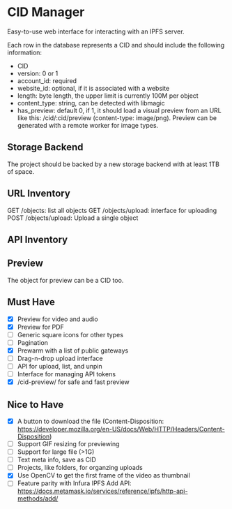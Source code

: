 # CID Manager

Easy-to-use web interface for interacting with an IPFS server.

Each row in the database represents a CID and should include the following information:

- CID
- version: 0 or 1
- account_id: required
- website_id: optional, if it is associated with a website
- length: byte length, the upper limit is currently 100M per object
- content_type: string, can be detected with libmagic
- has_preview: default 0, if 1, it should load a visual preview from an URL like this: /cid/:cid/preview (content-type: image/png). Preview can be generated with a remote worker for image types.

## Storage Backend

The project should be backed by a new storage backend with at least 1TB of space.

## URL Inventory

GET /objects: list all objects
GET /objects/upload: interface for uploading
POST /objects/upload: Upload a single object

## API Inventory

## Preview

The object for preview can be a CID too.

## Must Have

- [x] Preview for video and audio
- [x] Preview for PDF
- [ ] Generic square icons for other types
- [ ] Pagination
- [x] Prewarm with a list of public gateways
- [ ] Drag-n-drop upload interface
- [ ] API for upload, list, and unpin
- [ ] Interface for managing API tokens
- [x] /cid-preview/ for safe and fast preview

## Nice to Have

- [x] A button to download the file (Content-Disposition: https://developer.mozilla.org/en-US/docs/Web/HTTP/Headers/Content-Disposition)
- [ ] Support GIF resizing for previewing
- [ ] Support for large file (>1G)
- [ ] Text meta info, save as CID
- [ ] Projects, like folders, for organzing uploads
- [x] Use OpenCV to get the first frame of the video as thumbnail
- [ ] Feature parity with Infura IPFS Add API: https://docs.metamask.io/services/reference/ipfs/http-api-methods/add/
